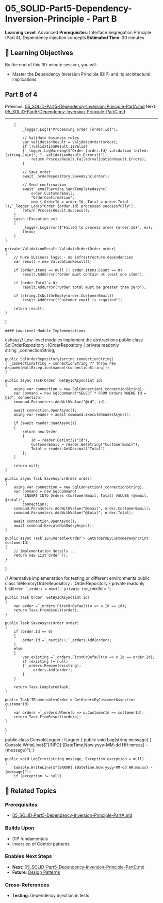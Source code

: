 # 05_SOLID-Part5-Dependency-Inversion-Principle - Part B

**Learning Level**: Advanced
**Prerequisites**: Interface Segregation Principle (Part 4), Dependency injection concepts
**Estimated Time**: 30 minutes

## 🎯 Learning Objectives

By the end of this 30-minute session, you will:

- Master the Dependency Inversion Principle (DIP) and its architectural implications

## Part B of 4

Previous: [05_SOLID-Part5-Dependency-Inversion-Principle-PartA.md](05_SOLID-Part5-Dependency-Inversion-Principle-PartA.md)
Next: [05_SOLID-Part5-Dependency-Inversion-Principle-PartC.md](05_SOLID-Part5-Dependency-Inversion-Principle-PartC.md)

---

        {
           `_logger.Log($"Processing order {order.Id}");

            // Validate business rules
            var validationResult = ValidateOrder(order);
            if (!validationResult.IsValid)
            {`_logger.LogWarning($"Order {order.Id} validation failed: {string.Join(", ", validationResult.Errors)}");
                return ProcessResult.Failed(validationResult.Errors);
            }

            // Save order
            await`_orderRepository.SaveAsync(order);

            // Send confirmation
            await`_emailService.SendTemplatedAsync(
                order.CustomerEmail,
                "OrderConfirmation",
                new { OrderId = order.Id, Total = order.Total });`_logger.Log($"Order {order.Id} processed successfully");
            return ProcessResult.Success();
        }
        catch (Exception ex)
        {
           `_logger.LogError($"Failed to process order {order.Id}", ex);
            throw;
        }
    }

    private ValidationResult ValidateOrder(Order order)
    {
        // Pure business logic - no infrastructure dependencies
        var result = new ValidationResult();

        if (order.Items == null || order.Items.Count == 0)
            result.AddError("Order must contain at least one item");

        if (order.Total`= 0)
            result.AddError("Order total must be greater than zero");

        if (string.IsNullOrEmpty(order.CustomerEmail))
            result.AddError("Customer email is required");

        return result;
    }
}

    #### Low-Level Module Implementations
csharp
// Low-level modules implement the abstractions
public class SqlOrderRepository : IOrderRepository
{
    private readonly string`_connectionString;

    public SqlOrderRepository(string connectionString)
    {`_connectionString = connectionString ?? throw new ArgumentNullException(nameof(connectionString));
    }

    public async Task<Order` GetByIdAsync(int id)
    {
        using var connection = new SqlConnection(_connectionString);
        var command = new SqlCommand("SELECT * FROM Orders WHERE Id = @id", connection);
        command.Parameters.AddWithValue("@id", id);

        await connection.OpenAsync();
        using var reader = await command.ExecuteReaderAsync();

        if (await reader.ReadAsync())
        {
            return new Order
            {
                Id = reader.GetInt32("Id"),
                CustomerEmail = reader.GetString("CustomerEmail"),
                Total = reader.GetDecimal("Total")
            };
        }

        return null;
    }

    public async Task SaveAsync(Order order)
    {
        using var connection = new SqlConnection(_connectionString);
        var command = new SqlCommand(
            "INSERT INTO Orders (CustomerEmail, Total) VALUES (@email, @total)",
            connection);
        command.Parameters.AddWithValue("@email", order.CustomerEmail);
        command.Parameters.AddWithValue("@total", order.Total);

        await connection.OpenAsync();
        await command.ExecuteNonQueryAsync();
    }

    public async Task`IEnumerable<Order`> GetOrdersByCustomerAsync(int customerId)
    {
        // Implementation details...
        return new List`Order`();
    }
}

// Alternative implementation for testing or different environments
public class InMemoryOrderRepository : IOrderRepository
{
    private readonly List`Order``_orders = new();
    private int`_nextId = 1;

    public Task`Order` GetByIdAsync(int id)
    {
        var order =`_orders.FirstOrDefault(o => o.Id == id);
        return Task.FromResult(order);
    }

    public Task SaveAsync(Order order)
    {
        if (order.Id == 0)
        {
            order.Id =`_nextId++;`_orders.Add(order);
        }
        else
        {
            var existing =`_orders.FirstOrDefault(o => o.Id == order.Id);
            if (existing != null)
            {`_orders.Remove(existing);
               `_orders.Add(order);
            }
        }

        return Task.CompletedTask;
    }

    public Task`IEnumerable<Order`> GetOrdersByCustomerAsync(int customerId)
    {
        var orders =`_orders.Where(o => o.CustomerId == customerId);
        return Task.FromResult(orders);
    }
}

public class ConsoleLogger : ILogger
{
    public void Log(string message)
    {
        Console.WriteLine($"[INFO] {DateTime.Now:yyyy-MM-dd HH:mm:ss} - {message}");
    }

    public void LogError(string message, Exception exception = null)
    {
        Console.WriteLine($"[ERROR] {DateTime.Now:yyyy-MM-dd HH:mm:ss} - {message}");
        if (exception != null)

## 🔗 Related Topics

### **Prerequisites**

- [05_SOLID-Part5-Dependency-Inversion-Principle-PartA.md](05_SOLID-Part5-Dependency-Inversion-Principle-PartA.md)

### **Builds Upon**

- DIP fundamentals
- Inversion of Control patterns

### **Enables Next Steps**

- **Next**: [05_SOLID-Part5-Dependency-Inversion-Principle-PartC.md](05_SOLID-Part5-Dependency-Inversion-Principle-PartC.md)
- **Future**: [Design Patterns](../03_Design-Patterns/)

### **Cross-References**

- **Testing**: Dependency injection in tests
